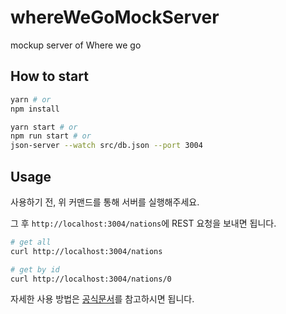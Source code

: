 # whereWeGoMockServer

mockup server of Where we go

## How to start

```bash
yarn # or
npm install

yarn start # or
npm run start # or
json-server --watch src/db.json --port 3004
```

## Usage

사용하기 전, 위 커맨드를 통해 서버를 실행해주세요.

그 후 `http://localhost:3004/nations`에 REST 요청을 보내면 됩니다.

```bash
# get all
curl http://localhost:3004/nations

# get by id
curl http://localhost:3004/nations/0
```

자세한 사용 방법은 [공식문서](https://github.com/typicode/json-server)를 참고하시면 됩니다.
